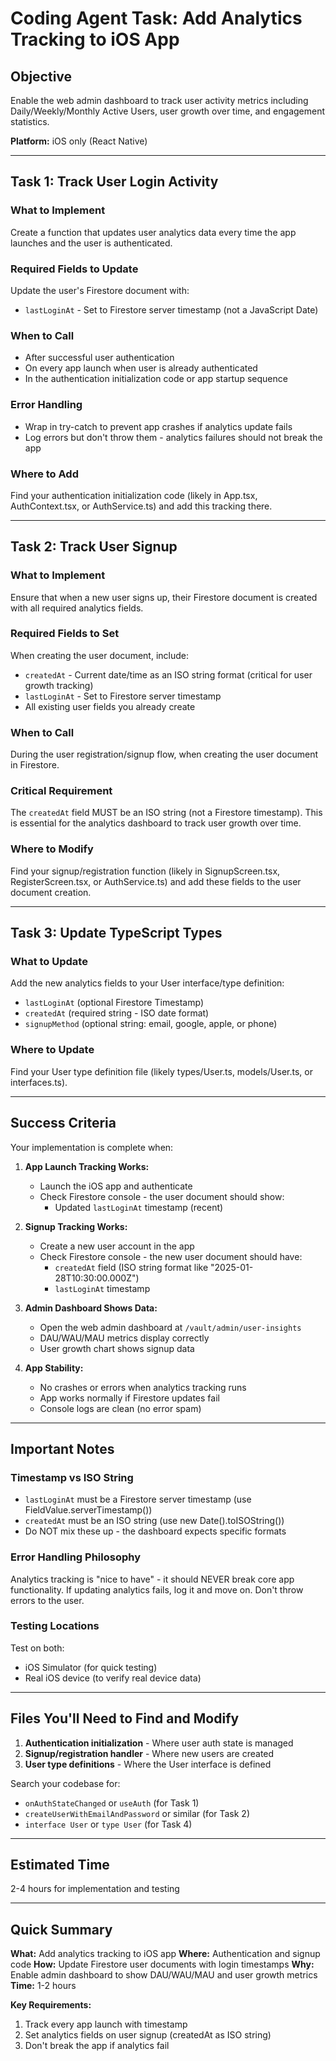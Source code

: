 # Coding Agent Task: Add Analytics Tracking to iOS App

## Objective
Enable the web admin dashboard to track user activity metrics including Daily/Weekly/Monthly Active Users, user growth over time, and engagement statistics.

**Platform:** iOS only (React Native)

---

## Task 1: Track User Login Activity

### What to Implement
Create a function that updates user analytics data every time the app launches and the user is authenticated.

### Required Fields to Update
Update the user's Firestore document with:
- `lastLoginAt` - Set to Firestore server timestamp (not a JavaScript Date)

### When to Call
- After successful user authentication
- On every app launch when user is already authenticated
- In the authentication initialization code or app startup sequence

### Error Handling
- Wrap in try-catch to prevent app crashes if analytics update fails
- Log errors but don't throw them - analytics failures should not break the app

### Where to Add
Find your authentication initialization code (likely in App.tsx, AuthContext.tsx, or AuthService.ts) and add this tracking there.

---

## Task 2: Track User Signup

### What to Implement
Ensure that when a new user signs up, their Firestore document is created with all required analytics fields.

### Required Fields to Set
When creating the user document, include:
- `createdAt` - Current date/time as an ISO string format (critical for user growth tracking)
- `lastLoginAt` - Set to Firestore server timestamp
- All existing user fields you already create

### When to Call
During the user registration/signup flow, when creating the user document in Firestore.

### Critical Requirement
The `createdAt` field MUST be an ISO string (not a Firestore timestamp). This is essential for the analytics dashboard to track user growth over time.

### Where to Modify
Find your signup/registration function (likely in SignupScreen.tsx, RegisterScreen.tsx, or AuthService.ts) and add these fields to the user document creation.

---

## Task 3: Update TypeScript Types

### What to Update
Add the new analytics fields to your User interface/type definition:
- `lastLoginAt` (optional Firestore Timestamp)
- `createdAt` (required string - ISO date format)
- `signupMethod` (optional string: email, google, apple, or phone)

### Where to Update
Find your User type definition file (likely types/User.ts, models/User.ts, or interfaces.ts).

---

## Success Criteria

Your implementation is complete when:

1. **App Launch Tracking Works:**
   - Launch the iOS app and authenticate
   - Check Firestore console - the user document should show:
     - Updated `lastLoginAt` timestamp (recent)

2. **Signup Tracking Works:**
   - Create a new user account in the app
   - Check Firestore console - the new user document should have:
     - `createdAt` field (ISO string format like "2025-01-28T10:30:00.000Z")
     - `lastLoginAt` timestamp

3. **Admin Dashboard Shows Data:**
   - Open the web admin dashboard at `/vault/admin/user-insights`
   - DAU/WAU/MAU metrics display correctly
   - User growth chart shows signup data

4. **App Stability:**
   - No crashes or errors when analytics tracking runs
   - App works normally if Firestore updates fail
   - Console logs are clean (no error spam)

---

## Important Notes

### Timestamp vs ISO String
- `lastLoginAt` must be a Firestore server timestamp (use FieldValue.serverTimestamp())
- `createdAt` must be an ISO string (use new Date().toISOString())
- Do NOT mix these up - the dashboard expects specific formats

### Error Handling Philosophy
Analytics tracking is "nice to have" - it should NEVER break core app functionality. If updating analytics fails, log it and move on. Don't throw errors to the user.

### Testing Locations
Test on both:
- iOS Simulator (for quick testing)
- Real iOS device (to verify real device data)

---

## Files You'll Need to Find and Modify

1. **Authentication initialization** - Where user auth state is managed
2. **Signup/registration handler** - Where new users are created
3. **User type definitions** - Where the User interface is defined

Search your codebase for:
- `onAuthStateChanged` or `useAuth` (for Task 1)
- `createUserWithEmailAndPassword` or similar (for Task 2)
- `interface User` or `type User` (for Task 4)

---

## Estimated Time
2-4 hours for implementation and testing

---

## Quick Summary

**What:** Add analytics tracking to iOS app
**Where:** Authentication and signup code
**How:** Update Firestore user documents with login timestamps
**Why:** Enable admin dashboard to show DAU/WAU/MAU and user growth metrics
**Time:** 1-2 hours

**Key Requirements:**
1. Track every app launch with timestamp
2. Set analytics fields on user signup (createdAt as ISO string)
3. Don't break the app if analytics fail
